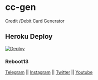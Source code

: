 # cc-gen
Credit /Debit Card Generator


## Heroku Deploy
[![Deploy](https://www.herokucdn.com/deploy/button.svg)](https://heroku.com/deploy?template=https://github.com/gen-afk/basesk)


### Reboot13

[Telegram](https://telegram.me/reboot13_dev) || [Instagram](https://instagram.com/reboot13_dev) || [Twitter](https://twitter.com/reboot13_dev) || [Youtube](https://youtube.com/krutikraut)

